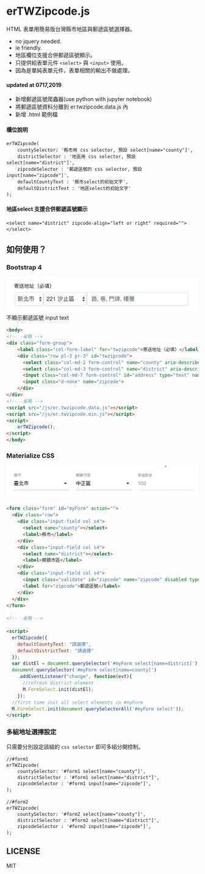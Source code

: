 # erTWZipcode.js

HTML 表單用簡易版台灣縣市地區與郵遞區號選擇器。

- no jquery needed.
- ie friendly.
- 地區欄位支援合併郵遞區號顯示。
- 只提供給表單元件 `<select>` 與 `<input>` 使用。
- 因為是單純表單元件，表單相關的輸出不做處理。

#### updated at 0717,2019

- 新增郵遞區號爬蟲器(use python with jupyter notebook)
- 將郵遞區號資料分離到 er.twzipcode.data.js 內
- 新增 .html 範例檔

#### 欄位說明
```jsvascript
erTWZipcode(
    countySelector: '縣市用 css selector, 預設 select[name="county"]',
    districtSelector : '地區用 css selector, 預設 select[name="district"]',
    zipcodeSelector : '郵遞區號的 css selector, 預設 input[name="zipcode"]',
    defaultCountyText : '縣市select的初始文字',
    defaultDistrictText : '地區select的初始文字'
);
```
#### 地區select 支援合併郵遞區號顯示
```
<select name="district" zipcode-align="left or right" required=""></select>
```

## 如何使用？

### Bootstrap 4

![](assets/img01.jpg)
不顯示郵遞區號 input text

```html
<body>
<!-- -省略 -->
<div class="form-group">
    <label class="col-form-label" for="twzipcode">寄送地址（必填）</label>
    <div class="row pl-3 pr-3" id="twzipcode">
      <select class="col-md-2 form-control" name="county" aria-describedby="form-county" required=""></select>
      <select class="col-md-3 form-control" name="district" aria-describedby="form-district" zipcode-align="left" required=""></select>
      <input class="col-md-7 form-control" id="address" type="text" name="address" aria-describedby="form-address-input" required="" placeholder="路, 巷, 門牌, 樓層">
      <input class="d-none" name="zipcode">
    </div>
</div>
<!-- -省略 -->
<script src="/js/er.twzipcode.data.js"></script>
<script src="/js/er.twzipcode.min.js"></script>
<script>
    erTWZipcode();
</script>
</body>
```

### Materialize CSS

![](assets/img02.jpg)

```html
<form class="form" id="myForm" action="">
  <div class="row">
    <div class="input-field col s4">
      <select name="county"></select>
      <label>縣市</label>
    </div>
    <div class="input-field col s4">
      <select name="district"></select>
      <label>鄉鎮市區</label>
    </div>
    <div class="input-field col s4">
      <input class="validate" id="zipcode" name="zipcode" disabled type="text" value=" ">
      <label for="zipcode">郵遞區號</label>
    </div>
  </div>
</form>

<!-- -省略 -->

<script>
  erTWZipcode({
    defaultCountyText: "請選擇",
    defaultDistrictText: "請選擇"
  });
  var distEl = document.querySelector('#myForm select[name=district]');
  document.querySelector('#myForm select[name=county]')
    .addEventListener("change", function(evt){
      //refresh district element
      M.FormSelect.init(distEl);
    });
  //first time init all select elements in #myForm
  M.FormSelect.init(document.querySelectorAll('#myForm select'));
</script>
```

### 多組地址選擇設定
只需要分別設定該組的 `css selector` 即可多組分開控制。
```
//#form1
erTWZipcode(
    countySelector: '#form1 select[name="county"]',
    districtSelector : '#form1 select[name="district"]',
    zipcodeSelector : '#form1 input[name="zipcode"]',
);

//#form2
erTWZipcode(
    countySelector: '#form2 select[name="county"]',
    districtSelector : '#form2 select[name="district"]',
    zipcodeSelector : '#form2 input[name="zipcode"]',
);

```

## LICENSE
MIT

